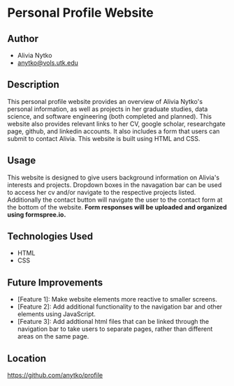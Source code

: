 # Personal Profile Website

## Author
- Alivia Nytko
- anytko@vols.utk.edu


## Description
This personal profile website provides an overview of Alivia Nytko's personal information, as well as projects in her graduate studies, data science, and software engineering (both completed and planned). This website also provides relevant links to her CV, google scholar, researchgate page, github, and linkedin accounts. It also includes a form that users can submit to contact Alivia. This website is built using HTML and CSS. 

## Usage
This website is designed to give users background information on Alivia's interests and projects. Dropdown boxes in the navagation bar can be used to access her cv and/or navigate to the respective projects listed. Additionally the contact button will navigate the user to the contact form at the bottom of the website. **Form responses will be uploaded and organized using formspree.io.**

## Technologies Used
- HTML
- CSS

## Future Improvements
- [Feature 1]: Make website elements more reactive to smaller screens.
- [Feature 2]: Add additional functionality to the navigation bar and other elements using JavaScript.
- [Feature 3]: Add addtional html files that can be linked through the navigation bar to take users to separate pages, rather than different areas on the same page.

## Location 
https://github.com/anytko/profile
